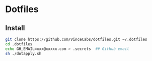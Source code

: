 # Dotfiles

## Install

```sh
git clone https://github.com/VinceCabs/dotfiles.git ~/.dotfiles
cd .dotfiles
echo GH_EMAIL=xxx@xxxxx.com > .secrets  ## Github email
sh ./dotapply.sh
```

